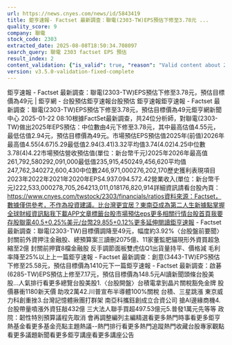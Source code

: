 ```yaml
---
url: https://news.cnyes.com/news/id/5843419
title: 鉅亨速報- Factset 最新調查：聯電(2303-TW)EPS預估下修至3.78元 ...
quality_score: 9
company: 聯電
stock_code: 2303
extracted_date: 2025-08-08T18:50:34.708097
search_query: 聯電 2303 factset EPS 預估
result_index: 2
content_validation: {"is_valid": true, "reason": "Valid content about 2303"}
version: v3.5.0-validation-fixed-complete
---
```


鉅亨速報 - Factset 最新調查：聯電(2303-TW)EPS預估下修至3.78元，預估目標價為49元 | 鉅亨網 - 台股預估‌‌鉅亨速報台股預估 鉅亨速報鉅亨速報 - Factset 最新調查：聯電(2303-TW)EPS預估下修至3.78元，預估目標價為49元鉅亨網新聞中心 2025-01-22 08:10‌根據FactSet最新調查，共24位分析師，對聯電(2303-TW)做出2025年EPS預估：中位數由4元下修至3.78元，其中最高估值4.55元，最低估值2.94元，預估目標價為49元。市場預估EPS預估值2025年(前值)2026年最高值4.55(4.67)5.29最低值2.94(3.41)3.32平均值3.74(4.02)4.25中位數3.78(4)4.22市場預估營收‌預估值(單位：新台幣千元)2025年2026年最高值261,792,580292,091,000最低值235,915,450249,456,620平均值247,762,340272,600,430中位數246,971,000276,202,170歷史獲利表現項目2023年2022年2021年2020年EPS4.937.094.572.42營業收入(單位：新台幣千元)222,533,000278,705,264213,011,018176,820,914詳細資訊請看台股內頁：https://www.cnyes.com/twstock/2303/financials/ratios資料來源：Factset，數據僅供參考，不作為投資建議。比台灣更宜居？東南亞成為第二人生新據點掌握全球財經資訊點我下載APP文章標籤台股市場預估eps更多相關行情台股首頁我要存股聯電40.5+0.25%美元/台幣29.855+0.12%更多延伸閱讀鉅亨速報 - Factset 最新調查：聯電(2303-TW)目標價調降至49元，幅度約3.92%〈台股盤前要聞〉封關前外資押注金融股、總預算案三讀刪2075億、11家董監肥貓現形外資買超急縮至2億 封關前押寶8檔金融股 反手調節面板雙虎估Q1出貨量持平、價格減 毛利率降至25%以上‌上一篇鉅亨速報 - Factset 最新調查：創意(3443-TW)EPS預估下修至25.58元，預估目標價為1410元下一篇鉅亨速報 - Factset 最新調查：啟碁(6285-TW)EPS預估上修至7.17元，預估目標價為148.5元‌‌AI讀新聞頭條台股美股...人氣排行看更多總覽台股美股1.〈台股開盤〉台積電拿到晶片關稅豁免金牌 股價暴衝1180新天價 助攻2萬42.川普宣布半導體100%關稅 台積、三星跳漲 東京威力科創重挫3.台灣記憶體揪團打群架 南亞科攜鈺創成立合資公司 搶AI邊緣商機4.台股帶量噴漲外資狂敲432億 三大法人聯手買超497.53億元5.普發1萬元先等等 政院：韌性特別預算議程先取消 會再調整編列‌主編精選看更多‌熱門時事看更多‌‌‌‌‌‌‌‌‌‌‌‌‌‌‌‌‌鉅亨熱基金看更多基金亮點主題熱議‌‌‌‌--‌‌‌‌熱門排行看更多熱門追蹤熱門收藏‌‌‌‌‌‌‌‌‌台股專家觀點看更多議題新聞看更多鉅亨講座看更多講座公告‌‌‌‌‌‌‌‌